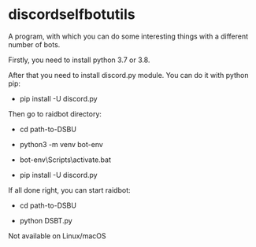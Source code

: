# discordselfbotutils
A program, with which you can do some interesting things with a different number of bots.

Firstly, you need to install python 3.7 or 3.8.

After that you need to install discord.py module.
You can do it with python pip:

- pip install -U discord.py

Then go to raidbot directory:

- cd path-to-DSBU

- python3 -m venv bot-env

- bot-env\Scripts\activate.bat

- pip install -U discord.py

If all done right, you can start raidbot:

- cd path-to-DSBU

- python DSBT.py

Not available on Linux/macOS

